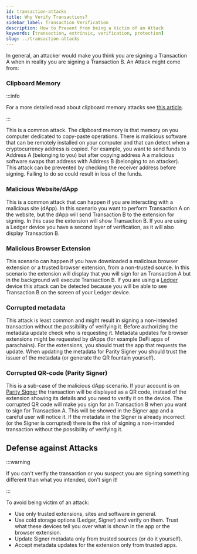 ```yaml
---
id: transaction-attacks
title: Why Verify Transactions?
sidebar_label: Transaction Verification
description: How to Prevent from being a Victim of an Attack
keywords: [transaction, extrinsic, verification, protection]
slug: ../transaction-attacks
---
```


In general, an attacker would make you think you are signing a Transaction A when in reality you are
signing a Transaction B. An Attack might come from:

### Clipboard Memory

:::info

For a more detailed read about clipboard memory attacks see
[this article](https://www.kaspersky.com/blog/cryptoshuffler-bitcoin-stealer/19976/).

:::

This is a common attack. The clipboard memory is that memory on you computer dedicated to copy-paste
operations. There is malicious software that can be remotely installed on your computer and that can
detect when a cryptocurrency address is copied. For example, you want to send funds to Address A
(belonging to you) but after copying address A a malicious software swaps that address with Address
B (belonging to an attacker). This attack can be prevented by checking the receiver address before
signing. Failing to do so could result in loss of the funds.

### Malicious Website/dApp

This is a common attack that can happen if you are interacting with a malicious site (dApp). In this
scenario you want to perform Transaction A on the website, but the dApp will send Transaction B to
the extension for signing. In this case the extension will show Transaction B. If you are using a
Ledger device you have a second layer of verification, as it will also display Transaction B.

### Malicious Browser Extension

This scenario can happen if you have downloaded a malicious browser extension or a trusted browser
extension, from a non-trusted source. In this scenario the extension will display that you will sign
for an Transaction A but in the background will execute Transaction B. If you are using a
[Ledger](https://www.ledger.com/) device this attack can be detected because you will be able to see
Transaction B on the screen of your Ledger device.

### Corrupted metadata

This attack is least common and might result in signing a non-intended transaction without the
possibility of verifying it. Before authorizing the metadata update check who is requesting it.
Metadata updates for browser extensions might be requested by dApps (for example DeFi apps of
parachains). For the extensions, you should trust the app that requests the update. When updating
the metadata for Parity Signer you should trust the issuer of the metadata (or generate the QR
fountain yourself).

### Corrupted QR-code (Parity Signer)

This is a sub-case of the malicious dApp scenario. If your account is on
[Parity Signer](https://www.parity.io/technologies/signer/) the transaction will be displayed as a
QR code, instead of the extension showing its details and you need to verify it on the device. The
corrupted QR code will make you sign for an Transaction B when you want to sign for Transaction A.
This will be showed in the Signer app and a careful user will notice it. If the metadata in the
Signer is already incorrect (or the Signer is corrupted) there is the risk of signing a non-intended
transaction without the possibility of verifying it.

## Defense against Attacks

:::warning

If you can't verify the transaction or you suspect you are signing something different than what you
intended, don't sign it!

:::

To avoid being victim of an attack:

- Use only trusted extensions, sites and software in general.
- Use cold storage options (Ledger, Signer) and verify on them. Trust what these devices tell you
  over what is shown in the app or the browser extension.
- Update Signer metadata only from trusted sources (or do it yourself).
- Accept metadata updates for the extension only from trusted apps.
